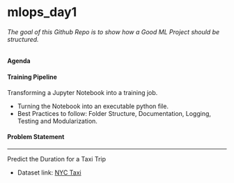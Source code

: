 # mlops_day1
###### The goal of this Github Repo is to show how a Good ML Project should be structured.

#### Agenda
#### Training Pipeline
Transforming a Jupyter Notebook into a training job.
- Turning the Notebook into an executable python file.
- Best Practices to follow: Folder Structure, Documentation, Logging, Testing and Modularization.

#### Problem Statement
---
Predict the Duration for a Taxi Trip
- Dataset link:
[NYC Taxi](https://www.nyc.gov/site/tlc/about/tlc-trip-record-data.page)